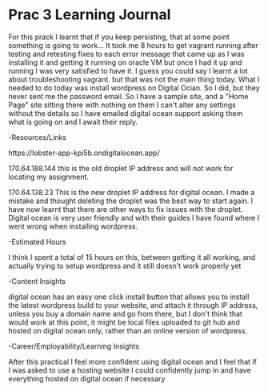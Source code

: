 # Prac 3 Learning Journal
<p>For this prack I learnt that if you keep persisting, that at some point something 
is going to work... It took me 8 hours to get vagrant running
after testing and retesting fixes to each
error message that came up as I was installing it and getting it
running on oracle VM but once I had it up and running
I was very satisfied to have it. I guess you could say
I learnt a lot about troubleshooting vagrant. but that was not the
main thing today. What I needed to do today was
install wordpress on Digital Ocian. So I did, but 
they never sent me the password email. So I have a sample
site, and a "Home Page" site sitting there with nothing on them
I can't alter any settings without the details so I have emailed
digital ocean support asking them what is going on and I await their reply.</p>

<p>-Resources/Links</p>
<p>https://lobster-app-kpi5b.ondigitalocean.app/</p>
<p>170.64.188.144 this is the old droplet IP address and will
not work for locating my assignment.</p>
<p>170.64.138.23 This is the new droplet IP address
for digital ocean. I made a mistake and thought
deleting the droplet was the best way to start again.
I have now learnt that there are other ways to fix issues with the droplet.
Digital ocean is very user friendly and with their guides I have 
found where I went wrong when installing wordpress.</p>

<p>-Estimated Hours</p>
<p>I think I spent a total of 15 hours on this, between
getting it all working, and actually trying to setup wordpress
and it still doesn't work properly yet</p>

<p>-Content Insights</p>
<p> digital ocean has an easy one click install button
that allows you to install the latest wordpress build to your 
website, and attach it through IP address, unless you buy a 
domain name and go from there, but I don't think that would
work at this point, it might be local files uploaded to git hub
and hosted on digital ocean only, rather than an online version of
wordpress.</p>

<p>-Career/Employability/Learning Insights</p>
<p>After this practical I feel more confident using digital ocean and
I feel that if I was asked to use a hosting website I could
confidently jump in and have everything hosted on digital ocean if necessary
</p>